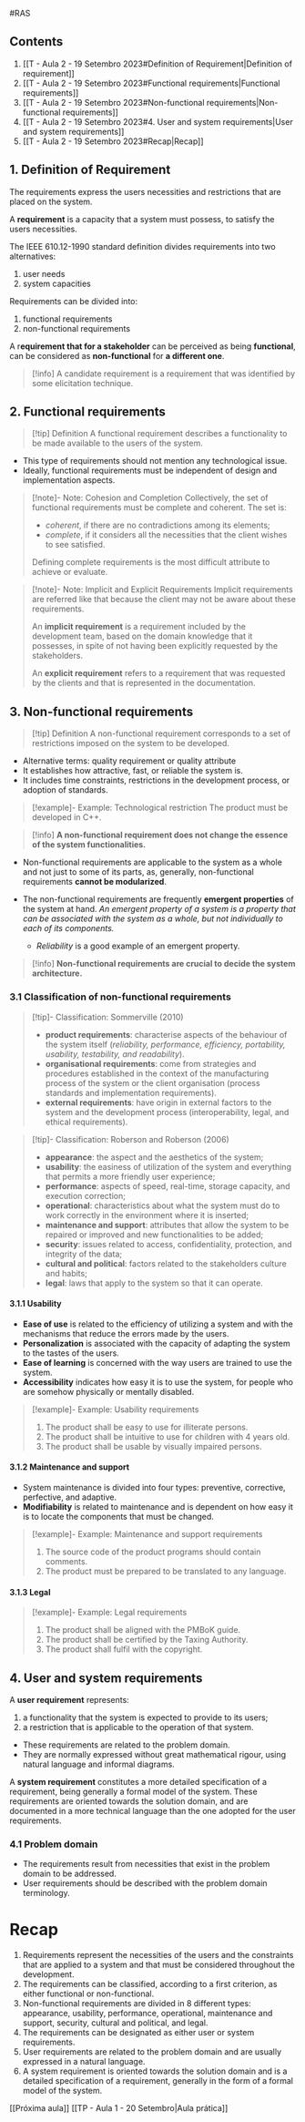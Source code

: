 #RAS
## Contents
1. [[T - Aula 2 - 19 Setembro 2023#Definition of Requirement|Definition of requirement]]
2. [[T - Aula 2 - 19 Setembro 2023#Functional requirements|Functional requirements]]
3. [[T - Aula 2 - 19 Setembro 2023#Non-functional requirements|Non-functional requirements]]
4. [[T - Aula 2 - 19 Setembro 2023#4. User and system requirements|User and system requirements]]
5. [[T - Aula 2 - 19 Setembro 2023#Recap|Recap]]

## 1. Definition of Requirement
The requirements express the users necessities and restrictions that are
placed on the system.

A **requirement** is a capacity that a system must possess, to satisfy the
users necessities.

The IEEE 610.12-1990 standard definition divides requirements into
two alternatives:
1. user needs
2. system capacities

Requirements can be divided into:
1. functional requirements
2. non-functional requirements

A r**equirement that for a stakeholder** can be perceived
as being **functional**, can be considered as **non-functional**
for **a different one**.

> [!info] A candidate requirement is a requirement that was identified by some elicitation technique.


## 2. Functional requirements

> [!tip] Definition
> A functional requirement describes a functionality to be made
available to the users of the system.

- This type of requirements should not mention any technological issue.
- Ideally, functional requirements must be independent of design and
implementation aspects.

> [!note]- Note: Cohesion and Completion
> Collectively, the set of functional requirements must be complete and
coherent. The set is:
> - *coherent*, if there are no contradictions among its elements;
> - *complete*, if it considers all the necessities that the client wishes to see
satisfied.
>
> Defining complete requirements is the most difficult attribute to
achieve or evaluate.

> [!note]- Note: Implicit and Explicit Requirements
> Implicit requirements are referred like that because the client may not be aware about these requirements.
> 
> An **implicit requirement** is a requirement included by the development team, based on the domain knowledge that it possesses, in spite of not having been explicitly requested by the stakeholders.
> 
> An **explicit requirement** refers to a requirement that was requested by the clients and that is represented in the documentation.


## 3. Non-functional requirements

> [!tip] Definition
> A non-functional requirement corresponds to a set of restrictions
imposed on the system to be developed.

- Alternative terms: quality requirement or quality attribute
- It establishes how attractive, fast, or reliable the system is.
- It includes time constraints, restrictions in the development process, or
adoption of standards.

> [!example]- Example: Technological restriction
> The product must be developed in C++.

> [!info] **A non-functional requirement does not change the essence of the system functionalities.**


- Non-functional requirements are applicable to the system as a whole
and not just to some of its parts, as, generally, non-functional requirements **cannot be modularized**.

- The non-functional requirements are frequently **emergent properties** of the system at hand. *An emergent property of a system is a property that can be associated with the system as a whole, but not individually to each of its components.*
	- *Reliability* is a good example of an emergent property.


> [!info] **Non-functional requirements are crucial to decide the system architecture.**



### 3.1 Classification of non-functional requirements

> [!tip]- Classification: Sommerville (2010)
> - **product requirements**: characterise aspects of the behaviour of the system itself (*reliability, performance, efficiency, portability, usability, testability, and readability*).
> -  **organisational requirements**: come from strategies and procedures established in the context of the manufacturing process of the system or the client organisation (process standards and implementation requirements).
> - **external requirements**: have origin in external factors to the system and the development process (interoperability, legal, and ethical requirements).

> [!tip]- Classification: Roberson and Roberson (2006)
> - **appearance**: the aspect and the aesthetics of the system;
> -  **usability**: the easiness of utilization of the system and everything that permits a more friendly user experience;
> - **performance**: aspects of speed, real-time, storage capacity, and execution correction;
> - **operational**: characteristics about what the system must do to work correctly in the environment where it is inserted;
> - **maintenance and support**: attributes that allow the system to be repaired or improved and new functionalities to be added;
> - **security**: issues related to access, confidentiality, protection, and integrity of the data;
> - **cultural and political**: factors related to the stakeholders culture and habits;
> - **legal**: laws that apply to the system so that it can operate.

#### 3.1.1 Usability
 - **Ease of use** is related to the efficiency of utilizing a system and with the mechanisms that reduce the errors made by the users.
 - **Personalization** is associated with the capacity of adapting the system to the tastes of the users.
 - **Ease of learning** is concerned with the way users are trained to use the system.
 - **Accessibility** indicates how easy it is to use the system, for people who
are somehow physically or mentally disabled.

> [!example]- Example: Usability requirements
> 1. The product shall be easy to use for illiterate persons.
> 2. The product shall be intuitive to use for children with 4 years old.
> 3. The product shall be usable by visually impaired persons.

#### 3.1.2 Maintenance and support
- System maintenance is divided into four types: preventive, corrective, perfective, and adaptive.
- **Modifiability** is related to maintenance and is dependent on how easy it is to locate the components that must be changed.

> [!example]- Example: Maintenance and support requirements
> 1. The source code of the product programs should contain comments.
> 2. The product must be prepared to be translated to any language.

#### 3.1.3 Legal
> [!example]- Example: Legal requirements
> 1. The product shall be aligned with the PMBoK guide.
> 2. The product shall be certified by the Taxing Authority.
> 3. The product shall fulfil with the copyright.



## 4. User and system requirements

A **user requirement** represents:
1. a functionality that the system is expected to provide to its users;
2. a restriction that is applicable to the operation of that system.

- These requirements are related to the problem domain.
- They are normally expressed without great mathematical rigour, using natural language and informal diagrams.


A **system requirement** constitutes a more detailed specification of a requirement, being generally a formal model of the system. These requirements are oriented towards the solution domain, and are documented in a more technical language than the one
adopted for the user requirements.

### 4.1 Problem domain
- The requirements result from necessities that exist in the problem domain to be addressed.
- User requirements should be described with the problem domain terminology.





# Recap
1. Requirements represent the necessities of the users and the constraints that are applied to a system and that must be considered throughout the development.
2. The requirements can be classified, according to a first criterion, as either functional or non-functional.
3. Non-functional requirements are divided in 8 different types: appearance, usability, performance, operational, maintenance and support, security, cultural and political, and legal.
4. The requirements can be designated as either user or system requirements.
5. User requirements are related to the problem domain and are usually expressed in a natural language.
6. A system requirement is oriented towards the solution domain and is a detailed specification of a requirement, generally in the form of a formal model of the system.

[[Próxima aula]]
[[TP - Aula 1 - 20 Setembro|Aula prática]]